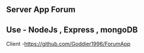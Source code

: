 ## Server App Forum

## Use - NodeJs , Express , mongoDB

Client -https://github.com/Goddier1996/ForumApp
 
